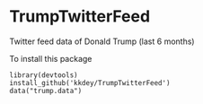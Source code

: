 # TrumpTwitterFeed
Twitter feed data of Donald Trump (last 6 months)

To install this package

```
library(devtools)
install_github('kkdey/TrumpTwitterFeed')
data("trump.data")
```
